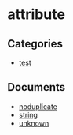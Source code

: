 # attribute


## Categories
- [test](./test/README.md)

## Documents
- [noduplicate](noduplicate.md)
- [string](string.md)
- [unknown](unknown.md)